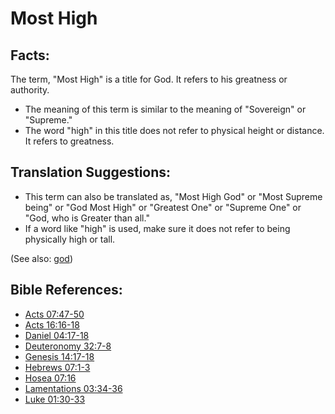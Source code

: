 # Most High #

## Facts: ##

The term, "Most High" is a title for God. It refers to his greatness or authority.

* The meaning of this term is similar to the meaning of "Sovereign" or "Supreme."
* The word "high" in this title does not refer to physical height or distance. It refers to greatness.

## Translation Suggestions: ##

* This term can also be translated as, "Most High God" or "Most Supreme being" or "God Most High" or "Greatest One" or "Supreme One" or "God, who is Greater than all."
* If a word like "high" is used, make sure it does not refer to being physically high or tall. 

(See also: [god](../kt/god.md))

## Bible References: ##

* [Acts 07:47-50](https://door43.org/en/bible/notes/act/07/47)
* [Acts 16:16-18](https://door43.org/en/bible/notes/act/16/16)
* [Daniel 04:17-18](https://door43.org/en/bible/notes/dan/04/17)
* [Deuteronomy 32:7-8](https://door43.org/en/bible/notes/deu/32/07)
* [Genesis 14:17-18](https://door43.org/en/bible/notes/gen/14/17)
* [Hebrews 07:1-3](https://door43.org/en/bible/notes/heb/07/01)
* [Hosea 07:16](https://door43.org/en/bible/notes/hos/07/16)
* [Lamentations 03:34-36](https://door43.org/en/bible/notes/lam/03/34)
* [Luke 01:30-33](https://door43.org/en/bible/notes/luk/01/30)

